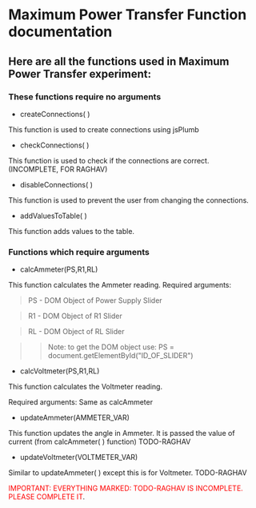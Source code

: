 # Maximum Power Transfer Function documentation

## Here are all the functions used in Maximum Power Transfer experiment:
### These functions require no arguments
- createConnections( )

This function is used to create connections using jsPlumb

- checkConnections( ) 

This function is used to check if the connections are correct. (INCOMPLETE, FOR RAGHAV)

- disableConnections( ) 

This function is used to prevent the user from changing the connections.

- addValuesToTable( ) 

This function adds values to the table.

### Functions which require arguments

- calcAmmeter(PS,R1,RL) 

This function calculates the Ammeter reading.
Required arguments:
> PS - DOM Object of Power Supply Slider

>    R1 - DOM Object of R1 Slider  

>    RL - DOM Object of RL Slider

>> Note: to get the DOM object use:
PS = document.getElementById("ID_OF_SLIDER")

- calcVoltmeter(PS,R1,RL) 

This function calculates the Voltmeter reading.

Required arguments:
Same as calcAmmeter



- updateAmmeter(AMMETER_VAR) 

This function updates the angle in Ammeter. It is passed the value of current (from calcAmmeter( ) function)
TODO-RAGHAV

- updateVoltmeter(VOLTMETER_VAR) 

Similar to updateAmmeter( ) except this is for Voltmeter.
TODO-RAGHAV

<span style="color:red">IMPORTANT: EVERYTHING MARKED: TODO-RAGHAV IS INCOMPLETE. PLEASE COMPLETE IT</span>.